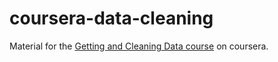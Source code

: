 # coursera-data-cleaning
Material for the [Getting and Cleaning Data course](https://www.coursera.org/learn/data-cleaning) on coursera.
